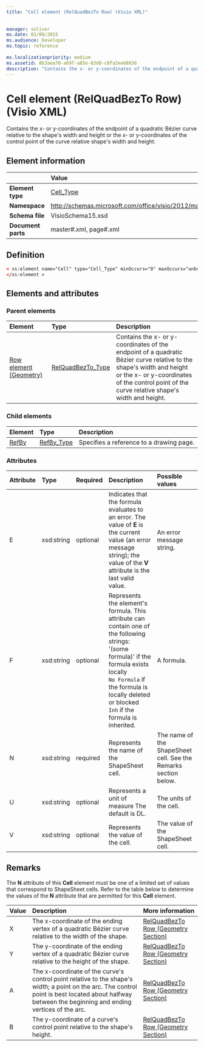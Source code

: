 ```yaml
---
title: "Cell element (RelQuadBezTo Row) (Visio XML)"
 
 
manager: soliver
ms.date: 03/09/2015
ms.audience: Developer
ms.topic: reference
 
ms.localizationpriority: medium
ms.assetid: 8b3aea70-a69f-a85e-83d8-c0fa2ee68836
description: "Contains the x- or y-coordinates of the endpoint of a quadratic Bézier curve relative to the shape's width and height or the x- or y-coordinates of the control point of the curve relative shape's width and height."
---
```


# Cell element (RelQuadBezTo Row) (Visio XML)

Contains the x- or y-coordinates of the endpoint of a quadratic Bézier curve relative to the shape's width and height or the x- or y-coordinates of the control point of the curve relative shape's width and height.
  
## Element information

||Value |
|:-----|:-----|
|**Element type** <br/> |[Cell_Type](cell_type-complextypevisio-xml.md) <br/> |
|**Namespace** <br/> |http://schemas.microsoft.com/office/visio/2012/main  <br/> |
|**Schema file** <br/> |VisioSchema15.xsd  <br/> |
|**Document parts** <br/> |master#.xml, page#.xml  <br/> |
   
## Definition

```XML
< xs:element name="Cell" type="Cell_Type" minOccurs="0" maxOccurs="unbounded" >
</xs:element >
```

## Elements and attributes

### Parent elements

|**Element**|**Type**|**Description**|
|:-----|:-----|:-----|
|[Row element (Geometry)](row-element-geometry-sectionvisio-xml.md) <br/> |[RelQuadBezTo_Type](relquadbezto_type-complextypevisio-xml.md) <br/> |Contains the x- or y-coordinates of the endpoint of a quadratic Bézier curve relative to the shape's width and height or the x- or y-coordinates of the control point of the curve relative shape's width and height. |
   
### Child elements

|**Element**|**Type**|**Description**|
|:-----|:-----|:-----|
|[RefBy](refby-element-cell_type-complextypevisio-xml.md) <br/> |[RefBy_Type](refby_type-complextypevisio-xml.md) <br/> |Specifies a reference to a drawing page. |
   
### Attributes

|**Attribute**|**Type**|**Required**|**Description**|**Possible values**|
|:-----|:-----|:-----|:-----|:-----|
|E  <br/> |xsd:string  <br/> |optional  <br/> |Indicates that the formula evaluates to an error. The value of **E** is the current value (an error message string); the value of the **V** attribute is the last valid value. |An error message string. |
|F  <br/> |xsd:string  <br/> |optional  <br/> | Represents the element's formula. This attribute can contain one of the following strings:  <br/>  '(some formula)' if the formula exists locally  <br/> `No Formula` if the formula is locally deleted or blocked  <br/> `Inh` if the formula is inherited. |A formula. |
|N  <br/> |xsd:string  <br/> |required  <br/> |Represents the name of the ShapeSheet cell. |The name of the ShapeSheet cell. See the Remarks section below. |
|U  <br/> |xsd:string  <br/> |optional  <br/> |Represents a unit of measure The default is DL. |The units of the cell. |
|V  <br/> |xsd:string  <br/> |optional  <br/> |Represents the value of the cell. |The value of the ShapeSheet cell. |
   
## Remarks

The **N** attribute of this **Cell** element must be one of a limited set of values that correspond to ShapeSheet cells. Refer to the table below to determine the values of the **N** attribute that are permitted for this **Cell** element. 
  
|**Value**|**Description**|**More information**|
|:-----|:-----|:-----|
|X  <br/> |The x-coordinate of the ending vertex of a quadratic Bézier curve relative to the width of the shape. |[RelQuadBezTo Row (Geometry Section)](relquadbezto-row-geometry-section.md) <br/> |
|Y  <br/> |The y-coordinate of the ending vertex of a quadratic Bézier curve relative to the height of the shape. |[RelQuadBezTo Row (Geometry Section)](relquadbezto-row-geometry-section.md) <br/> |
|A  <br/> |The x-coordinate of the curve's control point relative to the shape's width; a point on the arc. The control point is best located about halfway between the beginning and ending vertices of the arc. |[RelQuadBezTo Row (Geometry Section)](relquadbezto-row-geometry-section.md) <br/> |
|B  <br/> |The y-coordinate of a curve's control point relative to the shape's height. |[RelQuadBezTo Row (Geometry Section)](relquadbezto-row-geometry-section.md) <br/> |
   

